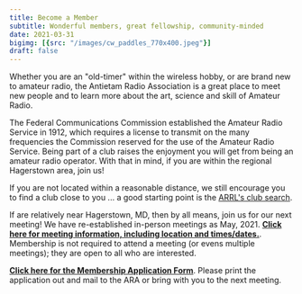 ```yaml
---
title: Become a Member
subtitle: Wonderful members, great fellowship, community-minded
date: 2021-03-31
bigimg: [{src: "/images/cw_paddles_770x400.jpeg"}]
draft: false
---
```

Whether you are an "old-timer" within the wireless hobby, or are brand new to amateur radio, the Antietam Radio Association is a great place to meet new people and to learn more about the art, science and skill of Amateur Radio.

The Federal Communications Commission established the Amateur Radio Service in 1912, which requires a license to transmit on the many frequencies the Commission reserved for the use of the Amateur Radio Service. Being part of a club raises the enjoyment you will get from being an amateur radio operator. With that in mind, if you are within the regional Hagerstown area, join us!

If you are not located within a reasonable distance, we still encourage you to find a club close to you ... a good starting point is the [ARRL's club search](http://www.arrl.org/find-a-club). 

If are relatively near Hagerstown, MD, then by all means, join us for our next meeting! We have re-established in-person meetings as May, 2021. [**Click here for meeting information, including location and times/dates.**](/page/meeting-info). Membership is not required to attend a meeting (or evens multiple meetings); they are open to all who are interested.

[**Click here for the Membership Application Form**](/images/Application_Form.pdf). Please print the application out and mail to the ARA or bring with you to the next meeting.